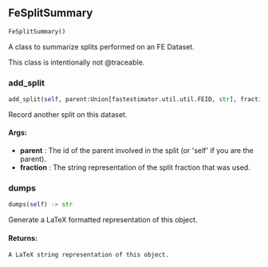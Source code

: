 ## FeSplitSummary
```python
FeSplitSummary()
```
A class to summarize splits performed on an FE Dataset.

This class is intentionally not @traceable.

### add_split
```python
add_split(self, parent:Union[fastestimator.util.util.FEID, str], fraction:str) -> None
```
Record another split on this dataset.


#### Args:

* **parent** :  The id of the parent involved in the split (or 'self' if you are the parent).
* **fraction** :  The string representation of the split fraction that was used.

### dumps
```python
dumps(self) -> str
```
Generate a LaTeX formatted representation of this object.


#### Returns:
    A LaTeX string representation of this object.